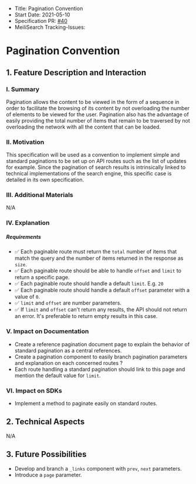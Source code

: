 - Title: Pagination Convention
- Start Date: 2021-05-10
- Specification PR: [#40](https://github.com/meilisearch/specifications/pull/40)
- MeiliSearch Tracking-Issues:

# Pagination Convention

## 1. Feature Description and Interaction

### I. Summary

Pagination allows the content to be viewed in the form of a sequence in order to facilitate the browsing of its content by not overloading the number of elements to be viewed for the user. Pagination also has the advantage of easily providing the total number of items that remain to be traversed by not overloading the network with all the content that can be loaded.

### II. Motivation

This specification will be used as a convention to implement simple and standard paginations to be set up on API routes such as the list of updates for example. Since the pagination of search results is intrinsically linked to technical implementations of the search engine, this specific case is detailed in its own specification.

### III. Additional Materials
N/A

### IV. Explanation

##### Requirements

- ✅ Each paginable route must return the `total` number of items that match the query and the number of items returned in the response as `size`.
- ✅ Each paginable route should be able to handle `offset` and `limit` to return a specific page.
- ✅ Each paginable route should handle a default `limit`. E.g. `20`
- ✅ Each paginable route should handle a default `offset` parameter with a value of `0`.
- ✅ `limit` and `offset` are number parameters.
- ✅ If `limit` and `offset` can't return any results, the API should not return an error. It's preferable to return empty results in this case.

### V. Impact on Documentation

- Create a reference pagination document page to explain the behavior of standard pagination as a central references.
- Create a pagination component to easily branch pagination parameters and explanation on each concerned routes ?
- Each route handling a standard pagination should link to this page and mention the default value for `limit`.

### VI. Impact on SDKs

- Implement a method to paginate easily on standard routes.

## 2. Technical Aspects
N/A

## 3. Future Possibilities
- Develop and branch a `_links` component  with `prev`, `next` parameters.
- Introduce a `page` parameter.
